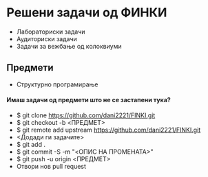 # Решени задачи од ФИНКИ
- Лабораториски задачи
- Аудиториски задачи
- Задачи за вежбање од колоквиуми

## Предмети
- Структурно програмирање

#### Имаш задачи од предмети што не се застапени тука?
- $ git clone https://github.com/dani2221/FINKI.git
- $ git checkout -b <ПРЕДМЕТ>
- $ git remote add upstream https://github.com/dani2221/FINKI.git
- <Додади ги задачите>
- $ git add .
- $ git commit -S -m "<ОПИС НА ПРОМЕНАТА>"
- $ git push -u origin <ПРЕДМЕТ>
- Отвори нов pull request



